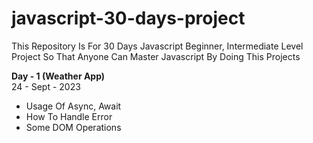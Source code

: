# javascript-30-days-project
This Repository Is For 30 Days Javascript Beginner, Intermediate Level Project So That Anyone Can Master  Javascript By Doing This Projects

<b> Day - 1 (Weather App) </b><br>
24 - Sept - 2023<br>

  - Usage Of Async, Await
  - How To Handle Error
  - Some DOM Operations
